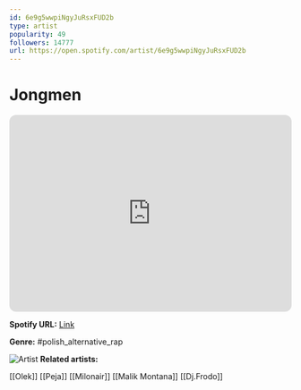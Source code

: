 ```yaml
---
id: 6e9g5wwpiNgyJuRsxFUD2b
type: artist
popularity: 49
followers: 14777
url: https://open.spotify.com/artist/6e9g5wwpiNgyJuRsxFUD2b
---
```

# Jongmen

<iframe style="border-radius:12px" src="https://open.spotify.com/embed/artist/6e9g5wwpiNgyJuRsxFUD2b" width="100%" height="352" frameBorder="0" allowfullscreen="" allow="autoplay; clipboard-write; encrypted-media; fullscreen; picture-in-picture" loading="lazy"></iframe>

**Spotify URL:** [Link](https://open.spotify.com/artist/6e9g5wwpiNgyJuRsxFUD2b)

**Genre:**  #polish_alternative_rap

![Artist](https://i.scdn.co/image/ab67616d0000b273bcc7fbcdb08d52ef6c784973)
**Related artists:**

[[Olek]]
[[Peja]]
[[Milonair]]
[[Malik Montana]]
[[Dj.Frodo]]
